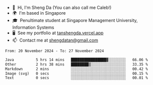 <!---
tan-sd/tan-sd is a ✨ special ✨ repository because its `README.md` (this file) appears on your GitHub profile.
You can click the Preview link to take a look at your changes.
--->
- 👋  Hi, I'm Sheng Da (You can also call me Caleb!)
- 🌍  I'm based in Singapore
- 🎓  Penultimate student at Singapore Management University, Information Systems
- 🖥️  See my portfolio at [tanshengda.vercel.app](https://tanshengda.vercel.app/)
- 📫  Contact me at [shengdatan@gmail.com](mailto:shengdatan@gmail.com)

<!--START_SECTION:waka-->

```txt
From: 20 November 2024 - To: 27 November 2024

Java          5 hrs 14 mins   ████████████████▓░░░░░░░░   66.06 %
Other         2 hrs 38 mins   ████████▒░░░░░░░░░░░░░░░░   33.35 %
Markdown      2 mins          ░░░░░░░░░░░░░░░░░░░░░░░░░   00.42 %
Image (svg)   0 secs          ░░░░░░░░░░░░░░░░░░░░░░░░░   00.15 %
Text          0 secs          ░░░░░░░░░░░░░░░░░░░░░░░░░   00.01 %
```

<!--END_SECTION:waka-->
